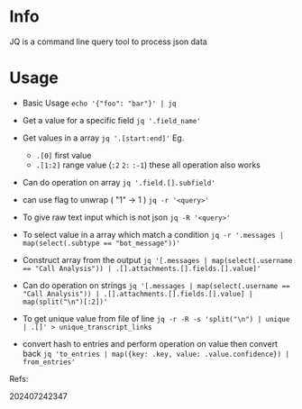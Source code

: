 # Info
JQ is a command line query tool to process json data

# Usage

- Basic Usage
`echo '{"foo": "bar"}' | jq `

- Get a value for a specific field
`jq '.field_name'`

- Get values in a array
`jq '.[start:end]'`
Eg.
    - `.[0]` first value 
    - `.[1:2]` range value (`:2` `2:` `:-1`) these all operation also works

- Can do operation on array
`jq '.field.[].subfield'`

- can use flag to unwrap ( "1" -> 1 )
`jq -r '<query>'`

- To give raw text input which is not json
`jq -R '<query>'`

- To select value in a array which match a condition
`jq -r '.messages | map(select(.subtype == "bot_message"))'`

- Construct array from the output
`jq '[.messages | map(select(.username == "Call Analysis")) | .[].attachments.[].fields.[].value]'`

- Can do operation on strings
`jq '[.messages | map(select(.username == "Call Analysis")) | .[].attachments.[].fields.[].value] | map(split("\n")[:2])'`

- To get unique value from file of line
`jq -r -R -s 'split("\n") | unique | .[]' > unique_transcript_links`

- convert hash to entries and perform operation on value then convert back
`jq 'to_entries | map({key: .key, value: .value.confidence}) | from_entries'
`


Refs: 


202407242347

